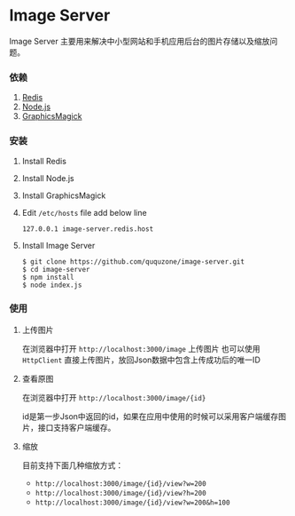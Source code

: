 Image Server
============

Image Server 主要用来解决中小型网站和手机应用后台的图片存储以及缩放问题。

### 依赖

1. [Redis](http://redis.io/)
2. [Node.js](https://nodejs.org/en/)
3. [GraphicsMagick](http://www.graphicsmagick.org/)

### 安装

1. Install Redis
2. Install Node.js
3. Install GraphicsMagick
4. Edit `/etc/hosts` file add below line

	```
	127.0.0.1 image-server.redis.host
	```
	
5. Install Image Server
	
	```
	$ git clone https://github.com/ququzone/image-server.git
	$ cd image-server
	$ npm install
	$ node index.js
	```

### 使用

1. 上传图片
	
	在浏览器中打开 `http://localhost:3000/image` 上传图片
	也可以使用 `HttpClient` 直接上传图片，放回Json数据中包含上传成功后的唯一ID
	
2. 查看原图

	在浏览器中打开 `http://localhost:3000/image/{id}`
	
	id是第一步Json中返回的id，如果在应用中使用的时候可以采用客户端缓存图片，接口支持客户端缓存。
	
3. 缩放
	
	目前支持下面几种缩放方式：
	- `http://localhost:3000/image/{id}/view?w=200`
	- `http://localhost:3000/image/{id}/view?h=200`
	- `http://localhost:3000/image/{id}/view?w=200&h=100`
	
